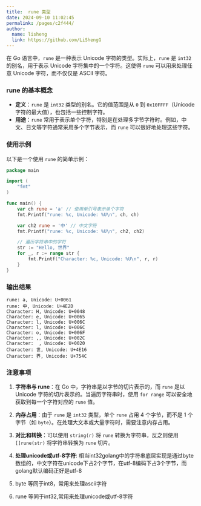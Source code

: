 ```yaml
---
title:  rune 类型
date: 2024-09-10 11:02:45
permalink: /pages/c2f444/
author: 
  name: lisheng
  link: https://github.com/LiShengG
---
```

在 Go 语言中，`rune` 是一种表示 Unicode 字符的类型。实际上，`rune` 是 `int32` 的别名，用于表示 Unicode 字符集中的一个字符。这使得 `rune` 可以用来处理任意 Unicode 字符，而不仅仅是 ASCII 字符。

### rune 的基本概念

- **定义**：`rune` 是 `int32` 类型的别名。它的值范围是从 `0` 到 `0x10FFFF`（Unicode 字符的最大值），也包括一些控制字符。
- **用途**：`rune` 常用于表示单个字符，特别是在处理多字节字符时。例如，中文、日文等字符通常采用多个字节表示，而 `rune` 可以很好地处理这些字符。

### 使用示例

以下是一个使用 `rune` 的简单示例：

```go
package main

import (
	"fmt"
)

func main() {
	var ch rune = 'a' // 使用单引号表示单个字符
	fmt.Printf("rune: %c, Unicode: %U\n", ch, ch)

	var ch2 rune = '中' // 中文字符
	fmt.Printf("rune: %c, Unicode: %U\n", ch2, ch2)

	// 遍历字符串中的字符
	str := "Hello, 世界"
	for _, r := range str {
		fmt.Printf("Character: %c, Unicode: %U\n", r, r)
	}
}
```

### 输出结果

```
rune: a, Unicode: U+0061
rune: 中, Unicode: U+4E2D
Character: H, Unicode: U+0048
Character: e, Unicode: U+0065
Character: l, Unicode: U+006C
Character: l, Unicode: U+006C
Character: o, Unicode: U+006F
Character: ,, Unicode: U+002C
Character:  , Unicode: U+0020
Character: 世, Unicode: U+4E16
Character: 界, Unicode: U+754C
```

### 注意事项

1. **字符串与 rune**：在 Go 中，字符串是以字节的切片表示的，而 `rune` 是以 Unicode 字符的切片表示的。当遍历字符串时，使用 `for range` 可以安全地获取到每一个字符对应的 `rune` 值。

2. **内存占用**：由于 `rune` 是 `int32` 类型，单个 `rune` 占用 4 个字节，而不是 1 个字节（如 `byte`）。在处理大文本或大量字符时，需要注意内存占用。

3. **对比和转换**：可以使用 `string(r)` 将 `rune` 转换为字符串，反之则使用 `[]rune(str)` 将字符串转换为 `rune` 切片。

4. **处理unicode或utf-8字符**: 相当int32golang中的字符串底层实现是通过byte数组的，中文字符在unicode下占2个字节，在utf-8编码下占3个字节，而golang默认编码正好是utf-8
   
5. byte 等同于int8，常用来处理ascii字符
6. rune 等同于int32,常用来处理unicode或utf-8字符
